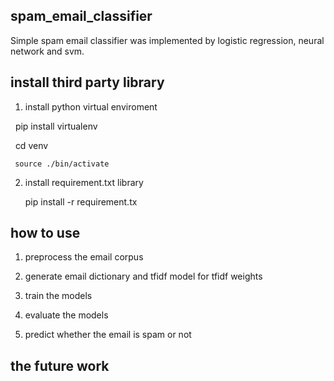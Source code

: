 ## spam_email_classifier
Simple spam email classifier was implemented by logistic regression, neural network and svm.

## install third party library
1. install python virtual enviroment

     pip install virtualenv
   
     cd venv
   
     source ./bin/activate
   
2. install requirement.txt library

     pip install -r requirement.tx

## how to use

1. preprocess the email corpus

2. generate email dictionary and tfidf model for tfidf weights

3. train the models

4. evaluate the models

5. predict whether the email is spam or not

## the future work

